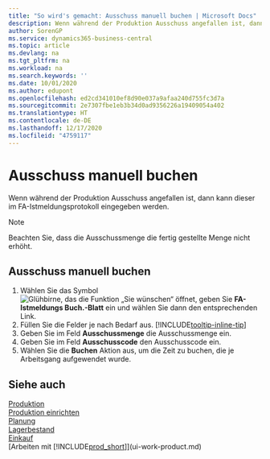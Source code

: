 ```yaml
---
title: "So wird's gemacht: Ausschuss manuell buchen | Microsoft Docs"
description: Wenn während der Produktion Ausschuss angefallen ist, dann kann dieser im FA-Istmeldungsprotokoll eingegeben werden. Beachten Sie, dass die Ausschussmenge die fertig gestellte Menge nicht erhöht.
author: SorenGP
ms.service: dynamics365-business-central
ms.topic: article
ms.devlang: na
ms.tgt_pltfrm: na
ms.workload: na
ms.search.keywords: ''
ms.date: 10/01/2020
ms.author: edupont
ms.openlocfilehash: ed2cd341010ef8d90e037a9afaa240d755fc3d7a
ms.sourcegitcommit: 2e7307fbe1eb3b34d0ad9356226a19409054a402
ms.translationtype: HT
ms.contentlocale: de-DE
ms.lasthandoff: 12/17/2020
ms.locfileid: "4759117"
---
```

# <a name="post-scrap-manually"></a>Ausschuss manuell buchen
Wenn während der Produktion Ausschuss angefallen ist, dann kann dieser im FA-Istmeldungsprotokoll eingegeben werden. 

> [!NOTE]
> Beachten Sie, dass die Ausschussmenge die fertig gestellte Menge nicht erhöht.  

## <a name="to-post-scrap-manually"></a>Ausschuss manuell buchen  
1. Wählen Sie das Symbol ![Glühbirne, das die Funktion „Sie wünschen“ öffnet](media/ui-search/search_small.png "Was möchten Sie tun?"), geben Sie **FA-Istmeldungs Buch.-Blatt** ein und wählen Sie dann den entsprechenden Link.  
2. Füllen Sie die Felder je nach Bedarf aus. [!INCLUDE[tooltip-inline-tip](includes/tooltip-inline-tip_md.md)]  
3. Geben Sie im Feld **Ausschussmenge** die Ausschussmenge ein.  
4. Geben Sie im Feld **Ausschusscode** den Ausschusscode ein.  
5. Wählen Sie die **Buchen** Aktion aus, um die Zeit zu buchen, die je Arbeitsgang aufgewendet wurde.  

## <a name="see-also"></a>Siehe auch  
[Produktion](production-manage-manufacturing.md)    
[Produktion einrichten](production-configure-production-processes.md)  
[Planung](production-planning.md)      
[Lagerbestand](inventory-manage-inventory.md)  
[Einkauf](purchasing-manage-purchasing.md)  
[Arbeiten mit [!INCLUDE[prod_short](includes/prod_short.md)]](ui-work-product.md)
